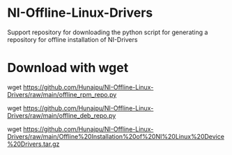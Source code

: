 # NI-Offline-Linux-Drivers
Support repository for downloading the python script for generating a repository for offline installation of NI-Drivers


# Download with wget
wget https://github.com/Hunajpu/NI-Offline-Linux-Drivers/raw/main/offline_rpm_repo.py

wget https://github.com/Hunajpu/NI-Offline-Linux-Drivers/raw/main/offline_deb_repo.py 

wget https://github.com/Hunajpu/NI-Offline-Linux-Drivers/raw/main/Offline%20Installation%20of%20NI%20Linux%20Device%20Drivers.tar.gz 
